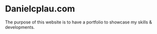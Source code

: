 # Danielcplau.com
 
The purpose of this website is to have a portfolio to showcase my skills & developments.